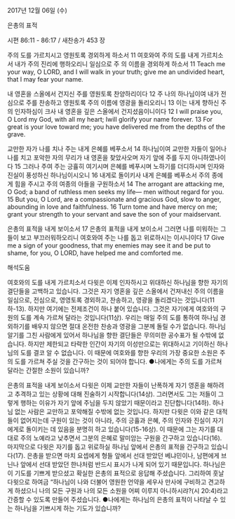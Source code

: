2017년 12월 06일 (수)

은총의 표적



시편 86:11 - 86:17 / 새찬송가 453 장


주의 도를 가르치시고 영원토록 경외하게 하소서
11 여호와여 주의 도를 내게 가르치소서 내가 주의 진리에 행하오리니 일심으로 주
의 이름을 경외하게 하소서
11 Teach me your way, O LORD, and I will walk in your truth; give me an undivided heart, that I may fear your name.

내 영혼을 스올에서 건지신 주를 영원토록 찬양하리이다
12 주 나의 하나님이여 내가 전심으로 주를 찬송하고 영원토록 주의 이름에 영광을 돌리오리니 13 이는 내게 향하신 주의 인자하심이 크사 내 영혼을 깊은 스올에서 건지셨음이니이다
12 I will praise you, O Lord my God, with all my heart; Iwill glorify your name forever. 13 For great is your love toward me; you have delivered me from the depths of the grave.

교만한 자가 나를 치나 주는 내게 은혜를 베푸소서
14 하나님이여 교만한 자들이 일어나 나를 치고 포악한 자의 무리가 내 영혼을 찾았사오며 자기 앞에 주를 두지 아니하였나이다 15 그러나 주여 주는 긍휼히 여기시며 은혜를 베푸시며 노하기를 더디하시며 인자와 진실이 풍성하신 하나님이시오니 16 내게로 돌이키사 내게 은혜를 베푸소서 주의 종에게 힘을 주시고 주의 여종의 아들을 구원하소서
14 The arrogant are attacking me, O God; a band of ruthless men seeks my life— men without regard for you. 15 But you, O Lord, are a compassionate and gracious God, slow to anger, abounding in love and faithfulness. 16 Turn tome and have mercy on me; grant your strength to your servant and save the son of your maidservant.

은총의 표적을 내게 보이소서
17 은총의 표적을 내게 보이소서 그러면 나를 미워하는 그들이 보고 부끄러워하오리니 여호와여 주는 나를 돕고 위로하시는 이시니이다
17 Give me a sign of your goodness, that my enemies may see it and be put to shame, for you, O LORD, have helped me and comforted me.

해석도움





여호와의 도를 내게 가르치소서
다윗은 이제 인자하시고 위대하신 하나님을 향한 자기의 결단들을 고백하고 있습니다. 그것은 자기 영혼을 깊은 스올에서 건져내신 주의 이름을 일심으로, 전심으로, 영영토록 경외하고, 찬송하고, 영광을 돌리겠다는 것입니다(11하-13). 하지만 여기에는 전제조건이 하나 붙어 있습니다. 그것은 자기에게 여호와의 구원의 도를 계속 가르쳐 달라는 것입니다(11상). 우리는 매일 주의 도를 통하여 하나님 경외하기를 배우지 않으면 절대 온전한 찬송과 영광을 그분께 돌릴 수가 없습니다. 하나님 알기를 그친 사람에게 있어서 하나님을 향한 결단들은 무의미한 공수표가 될 수밖에 없습니다. 하지만 제한되고 타락한 인간이 자기의 이성만으로는 위대하시고 기이하신 하나님의 도를 결코 알 수 없습니다. 이 때문에 여호와를 향한 우리의 가장 중요한 소원은 주의 도를 가르쳐 주실 것을 간구하는 것이 되어야 합니다.
●나에게는 주의 도를 가르쳐 달라는 간절한 소원이 있습니까?

은총의 표적을 내게 보이소서
다윗은 이제 교만한 자들이 난폭하게 자기 영혼을 해하려고 추격하고 있는 상황에 대해 진술하기 시작합니다(14상). 그러면서도 그는 저들이 그렇게 행하는 이유가 자기 앞에 주님을 두지 않았기 때문이라고 진단합니다(14하). 하나님 없는 사람은 교만하고 포악해질 수밖에 없는 것입니다. 하지만 다윗은 이와 같은 대적들이 없어지는데 구원이 있는 것이 아니라, 주의 긍휼과 은혜, 주의 인자와 진실이 자기에게로 돌이키는 데 있음을 분명히 하고 있습니다(15-16상). 이 때문에 그는 자기를 대대로 주의 노예라고 낮추면서 그분의 은혜로 말미암는 구원을 간구하고 있습니다(16). 마지막으로 다윗은 자기를 돕고 위로하실 하나님 앞에서 은총의 표적을 간구하고 있습니다(17). 은총을 받으면 마치 요셉에게 형들 앞에서 선대 받았던 베냐민이나, 남편에게 브닌나 앞에서 선대 받았던 한나처럼 반드시 표시가 나게 되어 있기 때문입니다. 하나님은 이 기도를 기쁘게 받으셨고 확실한 은총의 표적으로 응답해 주셨습니다. 그리하여 훗날 다윗으로 하여금 “하나님이 나와 더불어 영원한 언약을 세우사 만사에 구비하고 견고하게 하셨으니 나의 모든 구원과 나의 모든 소원을 어찌 이루지 아니하시랴?(시 20:4)라고 간증할 수 있도록 만들어 주셨습니다.
●나에게는 하나님의 은총의 표적이 나타날 수 있는 하나님을 기쁘시게 하는 기도가 있습니까?